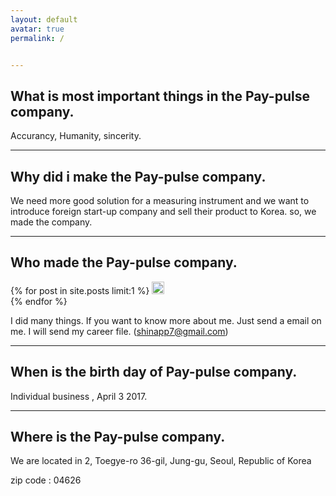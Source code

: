 ```yaml
---
layout: default
avatar: true
permalink: /


---
```

## What is most important things in the Pay-pulse company.
Accurancy, Humanity, sincerity.

---

## Why did i make the Pay-pulse company.

We need more good solution for a measuring instrument and we want to introduce foreign start-up company and sell their product to Korea. so, we made the company.

---
## Who made the Pay-pulse company.
{% for post in site.posts limit:1 %}
  <img src="https://paypulse.github.io/assets/images/career.png" width = "20" height ="20" />  
{% endfor %}

I did many things. If you want to know more about me. Just send a email on me.
I will send my career file. (shinapp7@gmail.com)

---
## When is the birth day of Pay-pulse company.

Individual business , April 3 2017.

---
## Where is the Pay-pulse company.

We are located in
 2, Toegye-ro 36-gil, Jung-gu, Seoul, Republic of Korea

 zip code : 04626
